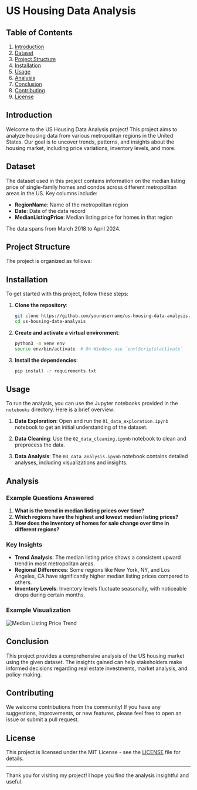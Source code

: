 # US Housing Data Analysis

## Table of Contents
1. [Introduction](#introduction)
2. [Dataset](#dataset)
3. [Project Structure](#project-structure)
4. [Installation](#installation)
5. [Usage](#usage)
6. [Analysis](#analysis)
7. [Conclusion](#conclusion)
8. [Contributing](#contributing)
9. [License](#license)

## Introduction
Welcome to the US Housing Data Analysis project! This project aims to analyze housing data from various metropolitan regions in the United States. Our goal is to uncover trends, patterns, and insights about the housing market, including price variations, inventory levels, and more.

## Dataset
The dataset used in this project contains information on the median listing price of single-family homes and condos across different metropolitan areas in the US. Key columns include:
- **RegionName**: Name of the metropolitan region
- **Date**: Date of the data record
- **MedianListingPrice**: Median listing price for homes in that region

The data spans from March 2018 to April 2024.

## Project Structure
The project is organized as follows:


## Installation
To get started with this project, follow these steps:

1. **Clone the repository**:
    ```bash
    git clone https://github.com/yourusername/us-housing-data-analysis.git
    cd us-housing-data-analysis
    ```

2. **Create and activate a virtual environment**:
    ```bash
    python3 -m venv env
    source env/bin/activate  # On Windows use `env\Scripts\activate`
    ```

3. **Install the dependencies**:
    ```bash
    pip install -r requirements.txt
    ```

## Usage
To run the analysis, you can use the Jupyter notebooks provided in the `notebooks` directory. Here is a brief overview:

1. **Data Exploration**:
    Open and run the `01_data_exploration.ipynb` notebook to get an initial understanding of the dataset.

2. **Data Cleaning**:
    Use the `02_data_cleaning.ipynb` notebook to clean and preprocess the data.

3. **Data Analysis**:
    The `03_data_analysis.ipynb` notebook contains detailed analyses, including visualizations and insights.

## Analysis
### Example Questions Answered
1. **What is the trend in median listing prices over time?**
2. **Which regions have the highest and lowest median listing prices?**
3. **How does the inventory of homes for sale change over time in different regions?**

### Key Insights
- **Trend Analysis**: The median listing price shows a consistent upward trend in most metropolitan areas.
- **Regional Differences**: Some regions like New York, NY, and Los Angeles, CA have significantly higher median listing prices compared to others.
- **Inventory Levels**: Inventory levels fluctuate seasonally, with noticeable drops during certain months.

### Example Visualization
![Median Listing Price Trend](assets/median_listing_price_trend.png)

## Conclusion
This project provides a comprehensive analysis of the US housing market using the given dataset. The insights gained can help stakeholders make informed decisions regarding real estate investments, market analysis, and policy-making.

## Contributing
We welcome contributions from the community! If you have any suggestions, improvements, or new features, please feel free to open an issue or submit a pull request.

## License
This project is licensed under the MIT License - see the [LICENSE](LICENSE) file for details.

---

Thank you for visiting my project! I hope you find the analysis insightful and useful.

